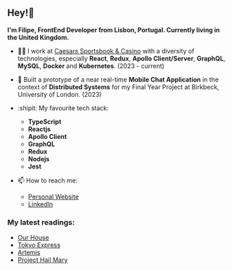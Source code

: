## Hey!👋

**I'm Filipe, FrontEnd Developer from Lisbon, Portugal. Currently living in the United Kingdom.**

- :man_technologist: I work at [Caesars Sportsbook & Casino](https://www.caesars.com/sportsbook-and-casino) with a diversity of technologies, especially **React**, **Redux**, **Apollo Client/Server**, **GraphQL**, **MySQL**, **Docker** and **Kubernetes**. (2023 - current)

- :pushpin: Built a prototype of a near real-time **Mobile Chat Application** in the context of **Distributed Systems** for my Final Year Project at Birkbeck, University of London. (2023)

- :shipit: My favourite tech stack:
  * **TypeScript**
  * **Reactjs**
  * **Apollo Client**
  * **GraphQL**
  * **Redux**
  * **Nodejs**
  * **Jest**

- :mailbox: How to reach me:
  * [Personal Website](https://filipec.dev/)
  * [LinkedIn](https://www.linkedin.com/in/filipecosta-dev/)

### My latest readings:
* [Our House](https://www.waterstones.com/book/our-house/louise-candlish/9781471168062)
* [Tokyo Express](https://www.waterstones.com/book/tokyo-express/seicho-matsumoto/jesse-kirkwood/9780241439081)
* [Artemis](https://www.waterstones.com/book/artemis/andy-weir/9781785030253)
* [Project Hail Mary](https://www.waterstones.com/book/project-hail-mary/andy-weir/9781529157468)

<!--
- hacky comment
- markdown emojis https://gist.github.com/rxaviers/7360908
-->
